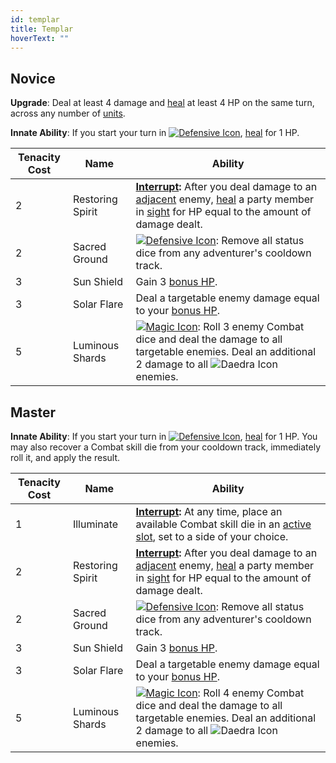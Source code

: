 ```yaml
---
id: templar
title: Templar
hoverText: ""
---
```


## Novice

**Upgrade**: Deal at least 4 damage and [heal](/docs/all/glossary/healing) at least 4 HP on the same turn, across any number of [units](/docs/all/glossary/unit). 

**Innate Ability**: If you start your turn in [<img src="/icons/defensive.svg" alt="Defensive Icon" class="icon-svg" />](/docs/all/battle-forms/defensive), [heal](/docs/all/glossary/healing) for 1 HP.

| Tenacity Cost | Name             | Ability                                                                                                                                                                                                                                                                                  |
|---------------|------------------|------------------------------------------------------------------------------------------------------------------------------------------------------------------------------------------------------------------------------------------------------------------------------------------|
| 2             | Restoring Spirit | **[Interrupt](/docs/all/glossary/interrupt):** After you deal damage to an [adjacent](/docs/all/glossary/adjacent) enemy, [heal](/docs/all/glossary/healing) a party member in [sight](/docs/all/glossary/sight) for HP equal to the amount of damage dealt.                             |
| 2             | Sacred Ground    | [<img src="/icons/defensive.svg" alt="Defensive Icon" class="icon-svg" />](/docs/all/battle-forms/defensive): Remove all status dice from any adventurer's cooldown track.                                                                                                               |
| 3             | Sun Shield       | Gain 3 [bonus HP](/docs/all/glossary/bonus-hp).                                                                                                                                                                                                                                          |
| 3             | Solar Flare      | Deal a targetable enemy damage equal to your [bonus HP](/docs/all/glossary/bonus-hp).                                                                                                                                                                                                    |
| 5             | Luminous Shards  | [<img src="/icons/magic.svg" alt="Magic Icon" class="icon-svg" />](/docs/all/battle-forms/magic): Roll 3 enemy Combat dice and deal the damage to all targetable enemies. Deal an additional 2 damage to all <img src="/icons/daedra.svg" alt="Daedra Icon" class="icon-svg" /> enemies. |

## Master

**Innate Ability**: If you start your turn in [<img src="/icons/defensive.svg" alt="Defensive Icon" class="icon-svg" />](/docs/all/battle-forms/defensive), [heal](/docs/all/glossary/healing) for 1 HP. You may also recover a Combat skill die from your cooldown track, immediately roll it, and apply the result. 

| Tenacity Cost | Name             | Ability                                                                                                                                                                                                                                                                                  |
|---------------|------------------|------------------------------------------------------------------------------------------------------------------------------------------------------------------------------------------------------------------------------------------------------------------------------------------|
| 1             | Illuminate       | **[Interrupt](/docs/all/glossary/interrupt):**  At any time, place an available Combat skill die in an [active slot](/docs/all/glossary/active-slot), set to a side of your choice.                                                                                                      |
| 2             | Restoring Spirit | **[Interrupt](/docs/all/glossary/interrupt):**  After you deal damage to an [adjacent](/docs/all/glossary/adjacent) enemy, [heal](/docs/all/glossary/healing) a party member in [sight](/docs/all/glossary/sight) for HP equal to the amount of damage dealt.                            |
| 2             | Sacred Ground    | [<img src="/icons/defensive.svg" alt="Defensive Icon" class="icon-svg" />](/docs/all/battle-forms/defensive): Remove all status dice from any adventurer's cooldown track.                                                                                                               |
| 3             | Sun Shield       | Gain 3 [bonus HP](/docs/all/glossary/bonus-hp).                                                                                                                                                                                                                                          |
| 3             | Solar Flare      | Deal a targetable enemy damage equal to your [bonus HP](/docs/all/glossary/bonus-hp).                                                                                                                                                                                                    |
| 5             | Luminous Shards  | [<img src="/icons/magic.svg" alt="Magic Icon" class="icon-svg" />](/docs/all/battle-forms/magic): Roll 4 enemy Combat dice and deal the damage to all targetable enemies. Deal an additional 2 damage to all <img src="/icons/daedra.svg" alt="Daedra Icon" class="icon-svg" /> enemies. |